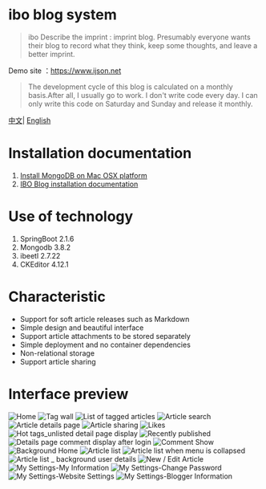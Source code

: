 # ibo blog system


> ibo Describe the imprint : imprint blog. Presumably everyone wants their blog to record what they think, keep some thoughts, and leave a better imprint.

Demo site ：https://www.ijson.net

> The development cycle of this blog is calculated on a monthly basis.After all, I usually go to work. I don't write code every day. I can only write this code on Saturday and Sunday and release it monthly.




[中文](README_ZH.md)| [English](README.md)


# Installation documentation

1. [Install MongoDB on Mac OSX platform](https://www.ijson.net/article/cuiyongxu/details/1578799878.html)
2. [IBO Blog installation documentation](https://www.ijson.net/article/cuiyongxu/details/1578800710.html)


# Use of technology

1. SpringBoot 2.1.6
2. Mongodb 3.8.2
3. ibeetl 2.7.22
4. CKEditor 4.12.1



# Characteristic

* Support for soft article releases such as Markdown
* Simple design and beautiful interface
* Support article attachments to be stored separately
* Simple deployment and no container dependencies
* Non-relational storage
* Support article sharing


# Interface preview


![Home](https://github.com/ijson/resource/blob/master/in-blog-boot/readme/1.jpeg)
![Tag wall](https://github.com/ijson/resource/blob/master/in-blog-boot/readme/2.jpeg)
![List of tagged articles](https://github.com/ijson/resource/blob/master/in-blog-boot/readme/3.jpeg)
![Article search](https://github.com/ijson/resource/blob/master/in-blog-boot/readme/4.jpeg)
![Article details page](https://github.com/ijson/resource/blob/master/in-blog-boot/readme/5.jpeg)
![Article sharing](https://github.com/ijson/resource/blob/master/in-blog-boot/readme/6.jpeg)
![Likes](https://github.com/ijson/resource/blob/master/in-blog-boot/readme/7.jpeg)
![Hot tags_unlisted detail page display](https://github.com/ijson/resource/blob/master/in-blog-boot/readme/8.jpeg)
![Recently published](https://github.com/ijson/resource/blob/master/in-blog-boot/readme/9.jpeg)
![Details page comment display after login](https://github.com/ijson/resource/blob/master/in-blog-boot/readme/10.jpeg)
![Comment Show](https://github.com/ijson/resource/blob/master/in-blog-boot/readme/21.jpeg)
![Background Home](https://github.com/ijson/resource/blob/master/in-blog-boot/readme/11.jpeg)
![Article list](https://github.com/ijson/resource/blob/master/in-blog-boot/readme/12.jpeg)
![Article list when menu is collapsed](https://github.com/ijson/resource/blob/master/in-blog-boot/readme/13.jpeg)
![Article list _ background user details](https://github.com/ijson/resource/blob/master/in-blog-boot/readme/14.jpeg)
![New / Edit Article](https://github.com/ijson/resource/blob/master/in-blog-boot/readme/15.jpeg)
![My Settings-My Information](https://github.com/ijson/resource/blob/master/in-blog-boot/readme/16.jpeg)
![My Settings-Change Password](https://github.com/ijson/resource/blob/master/in-blog-boot/readme/17.jpeg)
![My Settings-Website Settings](https://github.com/ijson/resource/blob/master/in-blog-boot/readme/18.jpeg)
![My Settings-Blogger Information](https://github.com/ijson/resource/blob/master/in-blog-boot/readme/19.jpeg)






